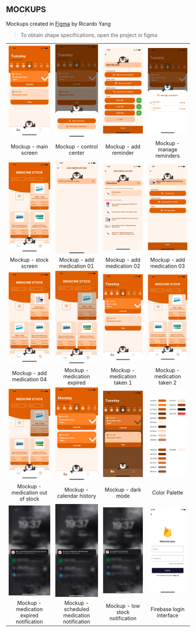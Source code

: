 ## MOCKUPS
Mockups created in [Figma](https://www.figma.com/file/qMeErr0JtWtYGfH0MOQVOe/PinguPills?type=design&node-id=0%3A1&mode=design&t=NM5ZBWsMYzxWpchM-1) by Ricardo Yang

> To obtain shape specifications, open the project in figma

|||||
|:------------------------------------:|:--------------------------------------:|:------------------------------------:|:--------------------------------------:|
| <img src="mockups/mockup-main.jpg" width="250"> | <img src="mockups/mockup-controller.jpg" width="250"> | <img src="mockups/mockup-addreminder.jpg" width="250"> | <img src="mockups/mockup-managereminders.jpg" width="250"> |
|            Mockup - main screen            |           Mockup - control center           |             Mockup - add reminder           |        Mockup - manage reminders         |
| <img src="mockups/mockup-stock.jpg" width="250"> | <img src="mockups/mockup-addmedication1.jpg" width="250"> |  <img src="mockups/mockup-addmedication2.jpg" width="250"> | <img src="mockups/mockup-addmedication3.jpg" width="250"> |
|            Mockup - stock screen           |       Mockup - add medication 01        |       Mockup - add medication 02          |       Mockup - add medication 03       |
|<img src="mockups/mockup-addmedication4.jpg" width="250">|<img src="mockups/mockup-medicationexpired.jpg" width="250">|<img src="mockups/mockup-medicationtaken1.jpg" width="250">|<img src="mockups/mockup-medicationtaken2.jpg" width="250">|
|Mockup - add medication 04|Mockup - medication expired|Mockup - medication taken 1|Mockup - medication taken 2|
|<img src="mockups/mockup-medicationoutofstock.png" width="250">|<img src="mockups/mockup-calendarhistory.jpg" width="250">|<img src="mockups/mockup-darkmode.jpg" width="250">|<img src="mockups/color-palette.png" width="250">|
|Mockup - medication out of stock|Mockup - calendar history|Mockup - dark mode|Color Palette|
|<img src="mockups/mockup-notificationexpired.png" width="250">|<img src="mockups/mockup-notificationscheduled.png" width="250">|<img src="mockups/mockup-notificationstocklow.png" width="250">|<img src="mockups/mockup-logininterface.png" width="250">|
|Mockup - medication expired notification|Mockup - scheduled medication notification|Mockup - low stock notification|Firebase login interface|
